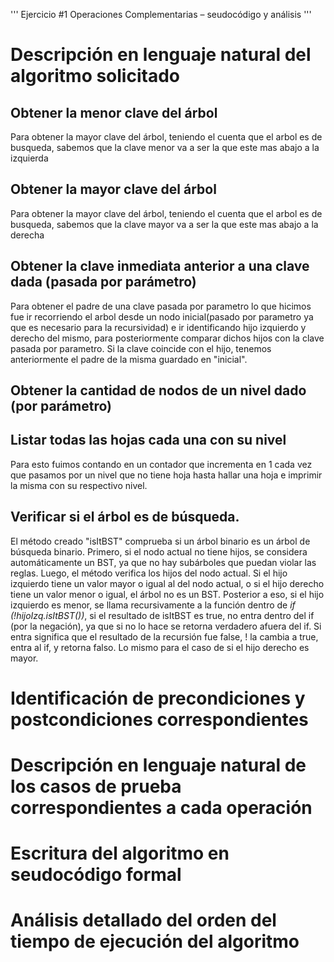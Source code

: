 '''
Ejercicio #1
Operaciones Complementarias – seudocódigo y análisis
'''

# Descripción en lenguaje natural del algoritmo solicitado
## Obtener la menor clave del árbol
Para obtener la mayor clave del árbol, teniendo el cuenta que el arbol es de busqueda, sabemos que la clave menor va a ser la que este mas abajo a la izquierda
## Obtener la mayor clave del árbol
Para obtener la mayor clave del árbol, teniendo el cuenta que el arbol es de busqueda, sabemos que la clave mayor va a ser la que este mas abajo a la derecha
## Obtener la clave inmediata anterior a una clave dada (pasada por parámetro)
Para obtener el padre de una clave pasada por parametro lo que hicimos fue ir recorriendo el arbol desde un nodo inicial(pasado por parametro ya que es necesario para la recursividad) e ir identificando hijo izquierdo y derecho del mismo, para posteriormente comparar dichos hijos con la clave pasada por parametro. Si la clave coincide con el hijo, tenemos anteriormente el padre de la misma guardado en "inicial".
## Obtener la cantidad de nodos de un nivel dado (por parámetro)

## Listar todas las hojas cada una con su nivel
Para esto fuimos contando en un contador que incrementa en 1 cada vez que pasamos por un nivel que no tiene hoja hasta hallar una hoja e imprimir la misma con su respectivo nivel. 

## Verificar si el árbol es de búsqueda.
El método creado "isItBST" comprueba si un árbol binario es un árbol de búsqueda binario. Primero, si el nodo actual no tiene hijos, se considera automáticamente un BST, ya que no hay subárboles que puedan violar las reglas. Luego, el método verifica los hijos del nodo actual. Si el hijo izquierdo tiene un valor mayor o igual al del nodo actual, o si el hijo derecho tiene un valor menor o igual, el árbol no es un BST.
Posterior a eso, si el hijo izquierdo es menor, se llama recursivamente a la función dentro de *if (!hijoIzq.isItBST())*, si el resultado de isItBST es true, no entra dentro del if (por la negación), ya que si no lo hace se retorna verdadero afuera del if. Si entra significa que el resultado de la recursión fue false, ! la cambia a true, entra al if, y retorna falso. Lo mismo para el caso de si el hijo derecho es mayor.


# Identificación de precondiciones y postcondiciones correspondientes
# Descripción en lenguaje natural de los casos de prueba correspondientes a cada operación
# Escritura del algoritmo en seudocódigo formal 
# Análisis detallado del orden del tiempo de ejecución del algoritmo